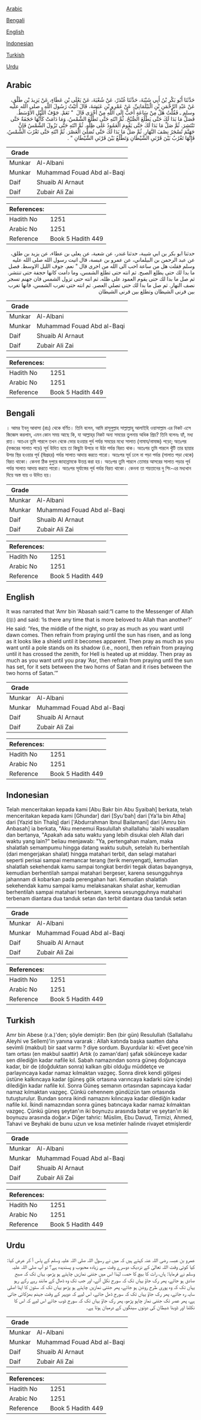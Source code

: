 [Arabic](#arabic)

[Bengali](#bengali)

[English](#english)

[Indonesian](#indonesian)

[Turkish](#turkish)

[Urdu](#urdu)

## Arabic


<div dir="rtl" lang="ar" style={{fontSize:'larger',backgroundColor:'#f8f9fa',padding:20}}>
حَدَّثَنَا أَبُو بَكْرِ بْنُ أَبِي شَيْبَةَ، حَدَّثَنَا غُنْدَرٌ، عَنْ شُعْبَةَ، عَنْ يَعْلَى بْنِ عَطَاءٍ، عَنْ يَزِيدَ بْنِ طَلْقٍ، عَنْ عَبْدِ الرَّحْمَنِ بْنِ الْبَيْلَمَانِيِّ، عَنْ عَمْرِو بْنِ عَبَسَةَ، قَالَ أَتَيْتُ رَسُولَ اللَّهِ ـ صلى الله عليه وسلم ـ فَقُلْتُ هَلْ مِنْ سَاعَةٍ أَحَبُّ إِلَى اللَّهِ مِنْ أُخْرَى قَالَ ‏ "‏ نَعَمْ. جَوْفُ اللَّيْلِ الأَوْسَطُ. فَصَلِّ مَا بَدَا لَكَ حَتَّى يَطْلُعَ الصُّبْحُ. ثُمَّ انْتَهِ حَتَّى تَطْلُعَ الشَّمْسُ، وَمَا دَامَتْ كَأَنَّهَا حَجَفَةٌ حَتَّى تَنْتَشِرَ. ثُمَّ صَلِّ مَا بَدَا لَكَ حَتَّى يَقُومَ الْعَمُودُ عَلَى ظِلِّهِ. ثُمَّ انْتَهِ حَتَّى تَزُولَ الشَّمْسُ فَإِنَّ جَهَنَّمَ تُسْجَرُ نِصْفَ النَّهَارِ. ثُمَّ صَلِّ مَا بَدَا لَكَ حَتَّى تُصَلِّيَ الْعَصْرَ. ثُمَّ انْتَهِ حَتَّى تَغْرُبَ الشَّمْسُ، فَإِنَّهَا تَغْرُبُ بَيْنَ قَرْنَىِ الشَّيْطَانِ وَتَطْلُعُ بَيْنَ قَرْنَىِ الشَّيْطَانِ ‏"‏ ‏.‏
</div>
<div style={{backgroundColor:'#f8f9fa',padding:20, marginBottom: 10}}><table> <thead> <tr> <th>Grade</th> <th></th> </tr> </thead> <tbody> <tr><td>Munkar</td><td>Al-Albani</td></tr><tr><td>Munkar</td><td>Muhammad Fouad Abd al-Baqi</td></tr><tr><td>Daif</td><td>Shuaib Al Arnaut</td></tr><tr><td>Daif</td><td>Zubair Ali Zai</td></tr></tbody></table><table> <thead> <tr> <th>References:</th> <th></th> </tr> </thead> <tbody><tr><td>Hadith No</td><td>1251</td></tr><tr><td>Arabic No</td><td>1251</td></tr><tr><td>Reference</td><td>Book 5 Hadith 449</td></tr></tbody></table></div>


<div dir="rtl" lang="ar" style={{fontSize:'larger',backgroundColor:'#f8f9fa',padding:20}}>
حدثنا ابو بكر بن ابي شيبة، حدثنا غندر، عن شعبة، عن يعلى بن عطاء، عن يزيد بن طلق، عن عبد الرحمن بن البيلماني، عن عمرو بن عبسة، قال اتيت رسول الله صلى الله عليه وسلم فقلت هل من ساعة احب الى الله من اخرى قال " نعم. جوف الليل الاوسط. فصل ما بدا لك حتى يطلع الصبح. ثم انته حتى تطلع الشمس، وما دامت كانها حجفة حتى تنتشر. ثم صل ما بدا لك حتى يقوم العمود على ظله. ثم انته حتى تزول الشمس فان جهنم تسجر نصف النهار. ثم صل ما بدا لك حتى تصلي العصر. ثم انته حتى تغرب الشمس، فانها تغرب بين قرنى الشيطان وتطلع بين قرنى الشيطان
</div>
<div style={{backgroundColor:'#f8f9fa',padding:20, marginBottom: 10}}><table> <thead> <tr> <th>Grade</th> <th></th> </tr> </thead> <tbody> <tr><td>Munkar</td><td>Al-Albani</td></tr><tr><td>Munkar</td><td>Muhammad Fouad Abd al-Baqi</td></tr><tr><td>Daif</td><td>Shuaib Al Arnaut</td></tr><tr><td>Daif</td><td>Zubair Ali Zai</td></tr></tbody></table><table> <thead> <tr> <th>References:</th> <th></th> </tr> </thead> <tbody><tr><td>Hadith No</td><td>1251</td></tr><tr><td>Arabic No</td><td>1251</td></tr><tr><td>Reference</td><td>Book 5 Hadith 449</td></tr></tbody></table></div>

## Bengali


<div dir="ltr" lang="bn" style={{fontSize:'larger',backgroundColor:'#f8f9fa',padding:20}}>
। আমর ইবনু আবাসা (রাঃ) থেকে বর্ণিত। তিনি বলেন, আমি রাসূলুল্লাহ সাল্লাল্লাহু আলাইহি ওয়াসাল্লাম এর নিকট এসে জিজ্ঞেস করলাম, এমন কোন সময় আছে কি, যা আল্লাহ্‌র নিকট অন্য সময়ের তুলনায় অধিক প্রিয়? তিনি বলেনঃ হ্যাঁ, মধ্য রাত। অতএব তুমি পারলে তখন থেকে ভোর হওয়ার পুর্ব পর্যন্ত সময়ের মধ্যে সালাত (নামায/নামাজ) পড়ো; অতঃপর (ফজরের সালাত পড়ে) সূর্য উদিত হয়ে তা কিছুটা উপরে না উঠা পর্যন্ত বিরত থাক। অতঃপর তুমি পারলে খুঁটি তার ছায়ার উপর স্থির হওয়ার পূর্ব (দ্বিপ্রহর) পর্যন্ত সালাত আদায় করতে পারো। অতঃপর সূর্য ঢলে না পড়া পর্যন্ত (সালাত পড়া থেকে) বিরত থাকো। কেননা ঠিক দুপুরে জাহান্নামকে উত্তপ্ত করা হয়। অতঃপর তুমি পারলে তোমার আসরের সালাত পড়ার পূর্ব পর্যন্ত সালাত আদায় করতে পারো। অতঃপর সূর্যাস্তের পূর্ব পর্যন্ত বিরত থাকো। কেননা তা শয়তানের দু শিং-এর মধ্যখান দিয়ে অস্ত যায় ও উদিত হয়।
</div>
<div style={{backgroundColor:'#f8f9fa',padding:20, marginBottom: 10}}><table> <thead> <tr> <th>Grade</th> <th></th> </tr> </thead> <tbody> <tr><td>Munkar</td><td>Al-Albani</td></tr><tr><td>Munkar</td><td>Muhammad Fouad Abd al-Baqi</td></tr><tr><td>Daif</td><td>Shuaib Al Arnaut</td></tr><tr><td>Daif</td><td>Zubair Ali Zai</td></tr></tbody></table><table> <thead> <tr> <th>References:</th> <th></th> </tr> </thead> <tbody><tr><td>Hadith No</td><td>1251</td></tr><tr><td>Arabic No</td><td>1251</td></tr><tr><td>Reference</td><td>Book 5 Hadith 449</td></tr></tbody></table></div>

## English


<div dir="ltr" lang="en" style={{fontSize:'larger',backgroundColor:'#f8f9fa',padding:20}}>
It was narrated that ‘Amr bin ‘Abasah said:“I came to the Messenger of Allah (ﷺ) and said: ‘Is there any time that is more beloved to Allah than another?’ He said: ‘Yes, the middle of the night, so pray as much as you want until dawn comes. Then refrain from praying until the sun has risen, and as long as it looks like a shield until it becomes apparent. Then pray as much as you want until a pole stands on its shadow (i.e., noon), then refrain from praying until it has crossed the zenith, for Hell is heated up at midday. Then pray as much as you want until you pray ‘Asr, then refrain from praying until the sun has set, for it sets between the two horns of Satan and it rises between the two horns of Satan.’”
</div>
<div style={{backgroundColor:'#f8f9fa',padding:20, marginBottom: 10}}><table> <thead> <tr> <th>Grade</th> <th></th> </tr> </thead> <tbody> <tr><td>Munkar</td><td>Al-Albani</td></tr><tr><td>Munkar</td><td>Muhammad Fouad Abd al-Baqi</td></tr><tr><td>Daif</td><td>Shuaib Al Arnaut</td></tr><tr><td>Daif</td><td>Zubair Ali Zai</td></tr></tbody></table><table> <thead> <tr> <th>References:</th> <th></th> </tr> </thead> <tbody><tr><td>Hadith No</td><td>1251</td></tr><tr><td>Arabic No</td><td>1251</td></tr><tr><td>Reference</td><td>Book 5 Hadith 449</td></tr></tbody></table></div>

## Indonesian


<div dir="ltr" lang="id" style={{fontSize:'larger',backgroundColor:'#f8f9fa',padding:20}}>
Telah menceritakan kepada kami [Abu Bakr bin Abu Syaibah] berkata, telah menceritakan kepada kami [Ghundar] dari [Syu'bah] dari [Ya'la bin Atha] dari [Yazid bin Thalq] dari ['Abdurrahman Ibnul Bailamani] dari [Amru bin Anbasah] ia berkata, "Aku menemui Rasulullah shallallahu 'alaihi wasallam dan bertanya, "Apakah ada satu waktu yang lebih disukai oleh Allah dari waktu yang lain?" beliau menjawab: "Ya, pertengahan malam, maka shalatlah semampumu hingga datang waktu subuh, setelah itu berhentilah (dari mengerjakan shalat) hingga matahari terbit, dan selagi matahari seperti perisai sampai memancar terang (terik menyengat), kemudian shalatlah sekehendak kamu sampai tongkat berdiri tegak diatas bayangnya, kemudian berhentilah sampai matahari bergeser, karena sesungguhnya jahannam di kobarkan pada perengahan hari. Kemudian shalatlah sekehendak kamu sampai kamu melaksanakan shalat ashar, kemudian berhentilah sampai matahari terbenam, karena sesungguhnya matahari terbenam diantara dua tanduk setan dan terbit diantara dua tanduk setan
</div>
<div style={{backgroundColor:'#f8f9fa',padding:20, marginBottom: 10}}><table> <thead> <tr> <th>Grade</th> <th></th> </tr> </thead> <tbody> <tr><td>Munkar</td><td>Al-Albani</td></tr><tr><td>Munkar</td><td>Muhammad Fouad Abd al-Baqi</td></tr><tr><td>Daif</td><td>Shuaib Al Arnaut</td></tr><tr><td>Daif</td><td>Zubair Ali Zai</td></tr></tbody></table><table> <thead> <tr> <th>References:</th> <th></th> </tr> </thead> <tbody><tr><td>Hadith No</td><td>1251</td></tr><tr><td>Arabic No</td><td>1251</td></tr><tr><td>Reference</td><td>Book 5 Hadith 449</td></tr></tbody></table></div>

## Turkish


<div dir="ltr" lang="tr" style={{fontSize:'larger',backgroundColor:'#f8f9fa',padding:20}}>
Amr bin Abese (r.a.)'den; şöyle demiştir: Ben (bir gün) Resulullah (Sallallahu Aleyhi ve Sellem)'in yanına vararak : Allah katında başka saatten daha sevimli (makbul) bir saat varmı ? diye sordum. Buyurdular ki: «Evet gece'nin tam ortası (en makbul saattir) Artık (o zaman'dan) şafak sökünceye kadar sen dilediğin kadar nafile kıl. Sabah namazından sonra güneş doğuncaya kadar, bir de (doğduktan sonra) kalkan gibi olduğu müddetçe ve parlayıncaya kadar namaz kılmaktan vazgeç. Sonra direk kendi gölgesi üstüne kalkıncaya kadar (güneş gök ortasına varıncaya kadarki süre içinde) dilediğin kadar nafile kıl. Sonra Güneş semanın ortasından sapıncaya kadar namaz kılmaktan vazgeç. Çünkü cehennem gündüzün tam ortasında tutuşturulur. Bundan sonra ikindi namazını kılıncaya kadar dilediğin kadar nafile kıl. İkindi namazından sonra güneş batıncaya kadar namaz kılmaktan vazgeç. Çünkü güneş şeytan'ın iki boynuzu arasında batar ve şeytan'ın iki boynuzu arasında doğar.» Diğer tahric: Müslim, Ebu Davud, Tirmizi, Ahmed, Tahavi ve Beyhaki de bunu uzun ve kısa metinler halinde rivayet etmişlerdir
</div>
<div style={{backgroundColor:'#f8f9fa',padding:20, marginBottom: 10}}><table> <thead> <tr> <th>Grade</th> <th></th> </tr> </thead> <tbody> <tr><td>Munkar</td><td>Al-Albani</td></tr><tr><td>Munkar</td><td>Muhammad Fouad Abd al-Baqi</td></tr><tr><td>Daif</td><td>Shuaib Al Arnaut</td></tr><tr><td>Daif</td><td>Zubair Ali Zai</td></tr></tbody></table><table> <thead> <tr> <th>References:</th> <th></th> </tr> </thead> <tbody><tr><td>Hadith No</td><td>1251</td></tr><tr><td>Arabic No</td><td>1251</td></tr><tr><td>Reference</td><td>Book 5 Hadith 449</td></tr></tbody></table></div>

## Urdu


<div dir="rtl" lang="ur" style={{fontSize:'larger',backgroundColor:'#f8f9fa',padding:20}}>
عمرو بن عبسہ رضی اللہ عنہ کہتے ہیں کہ میں نے رسول اللہ صلی اللہ علیہ وسلم کے پاس آ کر عرض کیا: کیا کوئی وقت اللہ تعالیٰ کے نزدیک دوسرے وقت سے زیادہ محبوب و پسندیدہ ہے؟ تو آپ صلی اللہ علیہ وسلم نے فرمایا: ہاں، رات کا بیچ کا حصہ، لہٰذا اس میں جتنی نمازیں چاہتے ہو پڑھو، یہاں تک کہ صبح صادق ہو جائے، پھر رک جاؤ یہاں تک کہ سورج نکل آئے، اور جب تک وہ ڈھال کے مانند رہے رکے رہو یہاں تک کہ وہ پوری طرح روشن ہو جائے، پھر جتنی نمازیں چاہتے ہو پڑھو یہاں تک کہ ستون کا اپنا اصلی سایہ رہ جائے، پھر رک جاؤ یہاں تک کہ سورج ڈھل جائے، اس لیے کہ دوپہر کے وقت جہنم بھڑکائی جاتی ہے، پھر عصر تک جتنی نماز چاہو پڑھو، پھر رک جاؤ یہاں تک کہ سورج ڈوب جائے اس لیے کہ اس کا نکلنا اور ڈوبنا شیطان کی دونوں سینگوں کے درمیان ہوتا ہے۔
</div>
<div style={{backgroundColor:'#f8f9fa',padding:20, marginBottom: 10}}><table> <thead> <tr> <th>Grade</th> <th></th> </tr> </thead> <tbody> <tr><td>Munkar</td><td>Al-Albani</td></tr><tr><td>Munkar</td><td>Muhammad Fouad Abd al-Baqi</td></tr><tr><td>Daif</td><td>Shuaib Al Arnaut</td></tr><tr><td>Daif</td><td>Zubair Ali Zai</td></tr></tbody></table><table> <thead> <tr> <th>References:</th> <th></th> </tr> </thead> <tbody><tr><td>Hadith No</td><td>1251</td></tr><tr><td>Arabic No</td><td>1251</td></tr><tr><td>Reference</td><td>Book 5 Hadith 449</td></tr></tbody></table></div>